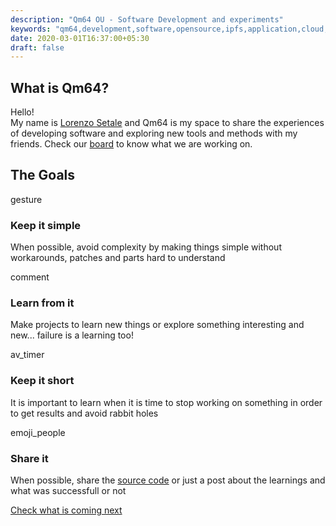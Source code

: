 ```yaml
---
description: "Qm64 OU - Software Development and experiments"
keywords: "qm64,development,software,opensource,ipfs,application,cloud,blockchain,go,devops"
date: 2020-03-01T16:37:00+05:30
draft: false
---
```




<div id="homepage" itemscope itemtype="https://schema.org/Organization">
    <meta itemprop="name" content="Qm64" />
    <meta itemprop="legalName" content="Qm64 OU" />
    <meta itemprop="logo" content="https://qm64.tech/img/qm64-sqr.png" />
    <meta itemprop="location" content="Sepapaja tn 6, Tallinn, Estonia" />
    <meta itemprop="vatID" content="EE101983754" />
    <meta itemprop="description" content="Share experiences of software development" />
    <section id="about">
        <div class="mui--text-center mui-container set-width">
            <h1>What is Qm64?</h1>
            <div class="mui-row">
                <div class="mui-col-xs-12 mui-col-sm-12 mui-col-md-6 mui-col-md-offset-3 mui--text-left">
                    <p>
                        Hello! <br/>
                        My name is <a href="https://setale.me/">Lorenzo Setale</a> 
                        and Qm64 is my space to share the experiences of 
                        developing software and exploring new tools and methods 
                        with my friends. Check our <a href="https://gitlab.com/Qm64/blog/-/boards">board</a> 
                        to know what we are working on.
                    </p>
                </div>
            </div>
        </div>
    </section>
    <section id="goals">
        <div class="mui--text-center mui-container set-width">
            <h1>The Goals</h1>
            <div class="mui-row">
                <div class="mui-col-xs-12 mui-col-sm-6 mui-col-md-3">
                    <span class="material-icons">gesture</span>
                    <h3>Keep it simple</h3>
                    <p>
                        When possible, avoid complexity by making things simple 
                        without workarounds, patches and parts hard to understand
                    </p>
                </div>
                <div class="mui-col-xs-12 mui-col-sm-6 mui-col-md-3">
                    <span class="material-icons">comment</span>
                    <h3>Learn from it</h3>
                    <p>
                    Make projects to learn new things or explore something 
                    interesting and new... failure is a learning too!
                    </p>
                </div>
                <div class="mui-col-xs-12 mui-col-sm-6 mui-col-md-3">
                    <span class="material-icons">av_timer</span>
                    <h3>Keep it short</h3>
                    <p>
                        It is important to learn when it is time to stop working 
                        on something in order to get results and avoid rabbit holes
                    </p>
                </div>
                <div class="mui-col-xs-12 mui-col-sm-6 mui-col-md-3">
                    <span class="material-icons">emoji_people</span>
                    <h3>Share it</h3>
                    <p>
                        When possible, share the 
                        <a href="https://gitlab.com/qm64/">source code</a> 
                        or just a post 
                        <!-- <a href="/posts/">blog post</a>  -->
                        about the learnings and what was successfull or not
                    </p>
                </div>
            </div>
        </div>
    </section>
    <section>
        <div class="mui--text-center mui-container set-width">
            <!-- <a class="mui-btn mui-btn--primary" href="/posts/">Read the blog posts</a> -->
            <a class="mui-btn mui-btn--primary" href="https://gitlab.com/Qm64/blog/-/boards">
              Check what is coming next
            </a>
        </div>
    </section>
</div>
